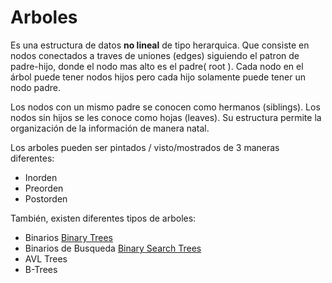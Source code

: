 # Arboles

Es una estructura de datos **no lineal** de tipo herarquica. Que consiste en nodos conectados a traves de uniones (edges) siguiendo el patron de padre-hijo, donde el nodo mas alto es el padre( root ). Cada nodo en el árbol puede tener nodos hijos pero cada hijo solamente puede tener un nodo padre.

Los nodos con un mismo padre se conocen como hermanos (siblings). Los nodos sin hijos se les conoce como hojas (leaves). Su estructura permite la organización de la información de manera natal.

Los arboles pueden ser pintados / visto/mostrados de 3 maneras diferentes:

- Inorden
- Preorden
- Postorden

También, existen diferentes tipos de arboles:

- Binarios [Binary Trees](https://)
- Binarios de Busqueda [Binary Search Trees](https://)
- AVL Trees
- B-Trees
